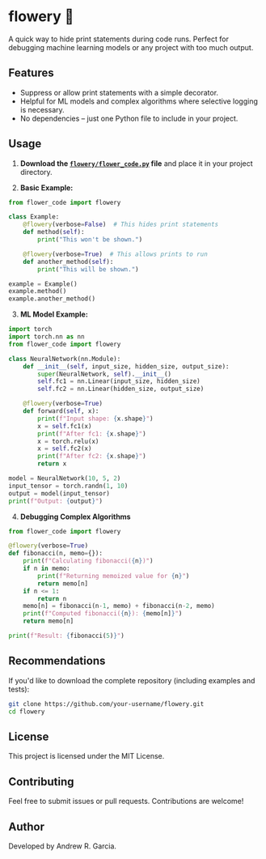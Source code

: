 # flowery 🌸

A quick way to hide print statements during code runs. Perfect for debugging machine learning models or any project with too much output.

## Features
- Suppress or allow print statements with a simple decorator.
- Helpful for ML models and complex algorithms where selective logging is necessary.
- No dependencies – just one Python file to include in your project.

## Usage

1. **Download the [`flowery/flower_code.py`](flowery/flower_code.py) file** and place it in your project directory.

2. **Basic Example:**
```python
from flower_code import flowery

class Example:
    @flowery(verbose=False)  # This hides print statements
    def method(self):
        print("This won't be shown.")

    @flowery(verbose=True)  # This allows prints to run
    def another_method(self):
        print("This will be shown.")

example = Example()
example.method()
example.another_method()
```

3. **ML Model Example:**
```python
import torch
import torch.nn as nn
from flower_code import flowery

class NeuralNetwork(nn.Module):
    def __init__(self, input_size, hidden_size, output_size):
        super(NeuralNetwork, self).__init__()
        self.fc1 = nn.Linear(input_size, hidden_size)
        self.fc2 = nn.Linear(hidden_size, output_size)

    @flowery(verbose=True)
    def forward(self, x):
        print(f"Input shape: {x.shape}")
        x = self.fc1(x)
        print(f"After fc1: {x.shape}")
        x = torch.relu(x)
        x = self.fc2(x)
        print(f"After fc2: {x.shape}")
        return x

model = NeuralNetwork(10, 5, 2)
input_tensor = torch.randn(1, 10)
output = model(input_tensor)
print(f"Output: {output}")
```

4. **Debugging Complex Algorithms**
```python
from flower_code import flowery

@flowery(verbose=True)
def fibonacci(n, memo={}):
    print(f"Calculating fibonacci({n})")
    if n in memo:
        print(f"Returning memoized value for {n}")
        return memo[n]
    if n <= 1:
        return n
    memo[n] = fibonacci(n-1, memo) + fibonacci(n-2, memo)
    print(f"Computed fibonacci({n}): {memo[n]}")
    return memo[n]

print(f"Result: {fibonacci(5)}")
```

## Recommendations

If you'd like to download the complete repository (including examples and tests):
```bash
git clone https://github.com/your-username/flowery.git
cd flowery
```


## License

This project is licensed under the MIT License.

## Contributing

Feel free to submit issues or pull requests. Contributions are welcome!

## Author

Developed by Andrew R. Garcia.

